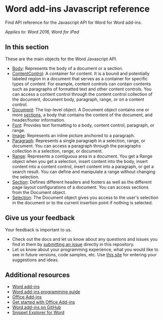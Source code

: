 # Word add-ins Javascript reference 

Find API reference for the Javascript API for Word for Word add-ins.

_Applies to: Word 2016, Word for iPad_

## In this section

These are the main objects for the Word Javascript API.

* [Body](word-add-ins-javascript-reference/body.md): Represents the body of a document or a section.
* [ContentControl](word-add-ins-javascript-reference/contentcontrol.md): A container for content. It is a bound and
 potentially labeled region in a document that serves as a container for specific types of content. For example, content 
 controls can contain contents such as paragraphs of formatted text and other content controls. You can access a 
 content control through the content control collection of the document, document body, paragraph, range, or on a content control.
* [Document](word-add-ins-javascript-reference/document.md): The top-level object. A Document object contains one or more 
[sections](word-add-ins-javascript-reference/section.md), a body that contains the content of the document, and header/footer information.
* [Font](word-add-ins-javascript-reference/font.md): Provides text formatting to a body, content control, paragraph, or range.
* [Image](word-add-ins-javascript-reference/inlinepicture.md): Represents an inline picture anchored to a paragraph.
* [Paragraph](word-add-ins-javascript-reference/paragraph.md): Represents a single paragraph in a selection, range, or document. 
You can access a paragraph through the paragraphs collection in a selection, range, or document. 
* [Range](word-add-ins-javascript-reference/range.md): Represents a contiguous area in a document. You get a Range object when you
 get a selection, insert content into the body, insert content into a content control, insert content into a paragraph, 
 or get a search result. You can define and manipulate a range without changing the selection.
* [Section](word-add-ins-javascript-reference/section.md):  Defines different headers and footers as well as the different page layout configurations of a document. You can access sections from the Document object. 
* [Selection](word-add-ins-javascript-reference/document.md#getselection): The Document object gives you access to the user's selection in the document or to the current insertion point if nothing is selected.

## Give us your feedback

Your feedback is important to us. 

* Check out the docs and let us know about any questions and issues you find in them by [submitting an issue](https://github.com/OfficeDev/office-js-docs/issues) directly in this repository.
* Let us know about your programming experience, what you would like to see in future versions, code samples, etc. Use [this site](http://officespdev.uservoice.com/) for entering your suggestions and ideas.

## Additional resources

* [Word add-ins](word-add-ins.md)
* [Word add-ins programming guide](word-add-ins-programming-guide.md)
* [Office Add-ins](https://msdn.microsoft.com/en-us/library/office/jj220060.aspx)
* [Get started with Office Add-ins](http://dev.office.com/getting-started/addins)
* [Word add-ins on GitHub](https://github.com/OfficeDev?utf8=%E2%9C%93&query=Word)
* [Snippet Explorer for Word](http://officesnippetexplorer.azurewebsites.net/#/snippets/word)
